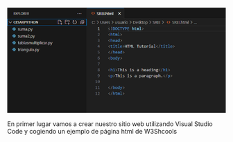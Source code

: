 ![1.PNG](1.PNG)

En primer lugar vamos a crear nuestro sitio web utilizando Visual Studio Code y cogiendo un ejemplo de página html de W3Shcools
